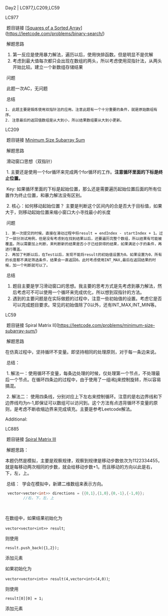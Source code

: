 Day2 | LC977,LC209,LC59



LC977

​	题目链接 [[Squares of a Sorted Array](https://leetcode.com/problems/squares-of-a-sorted-array/)](https://leetcode.com/problems/binary-search/)

​	解题思路 

1. 第一反应是使用暴力解法，遍历以后，使用快排函数。但是明显不是优解
1. 考虑到最大值每次都只会出现在数组的两头，所以考虑使用双指针法，从两头开始比较。建立一个新数组存储结果

​	问题

​		此题一次AC，无问题

​	总结

 	1. 此题主要是锻炼使用双指针法的应用。注意此题有一个十分重要的条件，就是原始数组有序。
 	2. 注意最后的返回值数组是从大到小，所以结果数组要从大到小更新。





LC209

​	题目链接 [Minimum Size Subarray Sum](https://leetcode.com/problems/minimum-size-subarray-sum/)

​	解题思路 

​		滑动窗口思想（双指针）

​		1.  主要还是使用一个for循环来完成两个for循环的工作。**注意循环里面的下标是终止位置。**

​                          Key: 如果循环里面的下标是起始位置，那么还是需要遍历起始位置后面的所有位置作为终止位置，和暴力解法没有区别。

​                2.  核心：如何移动起始位置？        主要是判断这个区间内的合是否大于目标值，如果大于，则移动起始位置来缩小窗口大小寻找最小的长度 

​	问题

 	1. 第一次提交的时候，直接在滑动过程中将result = endIndex - startIndex + 1。过了一部分测试用例，但是没有考虑到在找到结果以后，还要遍历完整个数组，所以结果有可能被覆盖。所以需要加上判断，来判断新的结果是否小于已经获得的结果，如果满足小于的条件，再进行覆盖。
 	2. 再加了判断以后，在Test以后，发现不能将result的初始值设置为0。如果设置为0，所有的长度都不满足筛选条件，结果会一直返回0。此时考虑使用INT_MAX,最后在返回结果的时候，加一个判断就可以了。



​	总结

1. 题目主要是学习滑动窗口的思想。我主要的思考方式是先考虑到暴力解法，然后考虑可不可以使用一个循环来完成优化，所以想到双指针的方法。
2. 遇到的主要问题是在实际做题的过程中，注意一些初始值的设置。考虑它是否可以完成题目要求。常见的初始值除了0以外，还有INT_MAX,INT_MIN等。



LC59

​	题目链接 Spiral Matrix II](https://leetcode.com/problems/minimum-size-subarray-sum/)

​	解题思路 

​		在仿真过程中，坚持循环不变量。即坚持相同的处理原则，对于每一条边来说。

​	总结：

​		1. 解法一：使用循环不变量，每条边处理的时候，仅处理第一个节点，不处理最后一个节点。在循环四条边的过程中，由于使用了一组i和j来控制旋转，所以容易搞混。

​		2. 解法二： 使用四条线，分别对应上下左右来控制循环。注意的是右边界线和下边界线均为n-1,即保证可以数组可以访问到。这个方法有点违背循环不变量的原则，是考虑不断收缩边界来完成填充。主要是参考Leetcode解法。





Additional:

LC885

​	题目链接 [Spiral Matrix III](https://leetcode.com/problems/spiral-matrix-iii/)

​	解题思路：

​		本题仍然是模拟，主要是观察规律，观察到规律是移动步数依次为1122334455，就是每移动两次相同的步数，就会给移动步数+1。而且移动的方向以此是右，下，左，上。

​	总结：
​		学会在模拟中，新建二维数组来表示方向。

```C++
 vector<vector<int>> directions = {{0,1},{1,0},{0,-1},{-1,0}};
        //右，下，左，上
```

​       

在数组中，如果结果初始化为

`vector<vector<int>> result`;

则使用

`result.push_back({1,2});`

添加元素



如果初始化为

`vector<vector<int>> result(4,vector<int>(4,0))`;

则使用

`result[0][0] = 1;`

添加元素



